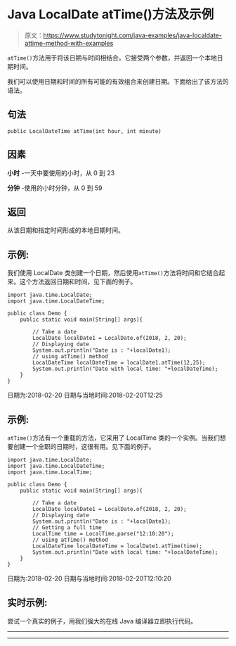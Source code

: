 # Java LocalDate atTime()方法及示例

> 原文：<https://www.studytonight.com/java-examples/java-localdate-attime-method-with-examples>

`atTime()`方法用于将该日期与时间相结合。它接受两个参数，并返回一个本地日期时间。

我们可以使用日期和时间的所有可能的有效组合来创建日期。下面给出了该方法的语法。

## 句法

```
public LocalDateTime atTime(int hour, int minute)
```

## 因素

**小时** -一天中要使用的小时，从 0 到 23

**分钟** -使用的小时分钟，从 0 到 59

## 返回

从该日期和指定时间形成的本地日期时间。

## 示例:

我们使用 LocalDate 类创建一个日期，然后使用`atTime()`方法将时间和它结合起来。这个方法返回日期和时间，见下面的例子。

```
import java.time.LocalDate;
import java.time.LocalDateTime;

public class Demo {  
	public static void main(String[] args){  

		// Take a date
		LocalDate localDate1 = LocalDate.of(2018, 2, 20);
		// Displaying date
		System.out.println("Date is : "+localDate1);
		// using atTime() method
		LocalDateTime localDateTime = localDate1.atTime(12,25);
		System.out.println("Date with local time: "+localDateTime);
	}
} 
```

日期为:2018-02-20
日期与当地时间:2018-02-20T12:25

## 示例:

`atTime()`方法有一个重载的方法，它采用了 LocalTime 类的一个实例。当我们想要创建一个全职的日期时，这很有用。见下面的例子。

```
import java.time.LocalDate;
import java.time.LocalDateTime;
import java.time.LocalTime;

public class Demo {  
	public static void main(String[] args){  

		// Take a date
		LocalDate localDate1 = LocalDate.of(2018, 2, 20);
		// Displaying date
		System.out.println("Date is : "+localDate1);
		// Getting a full time
		LocalTime time = LocalTime.parse("12:10:20");
		// using atTime() method
		LocalDateTime localDateTime = localDate1.atTime(time);
		System.out.println("Date with local time: "+localDateTime);
	}
}
```

日期为:2018-02-20
日期与当地时间:2018-02-20T12:10:20

## 实时示例:

尝试一个真实的例子，用我们强大的在线 Java 编译器立即执行代码。

* * *

* * *